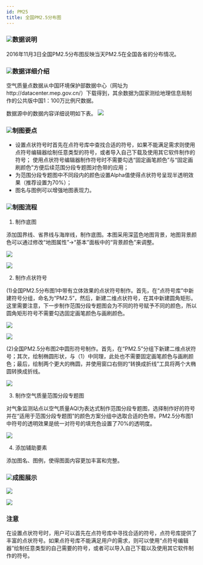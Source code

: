 ```yaml
---
id: PM25
title: 全国PM2.5分布图
---
```

### ![](../../img/read.gif)数据说明

2016年11月3日全国PM2.5分布图反映当天PM2.5在全国各省的分布情况。

### ![](../../img/read.gif)数据详细介绍

空气质量点数据从中国环境保护部数据中心（网址为http://datacenter.mep.gov.cn/）下载得到，其余数据为国家测绘地理信息局制作的公共版中国1：100万比例尺数据。

数据源中的数据内容详细说明如下表。
![](img/PM25data.png) 
  
### ![](../../img/read.gif)制图要点

  * 设置点状符号时首先在点符号库中查找合适的符号，如果不能满足需求则使用点符号编辑器绘制任意类型的符号，或者导入自己下载及使用其它软件制作的符号； 使用点状符号编辑器制作符号时不需要勾选“固定画笔颜色”与“固定画刷颜色”方便后续范围分段专题图对色带的应用；
  * 为范围分段专题图中不同段内的颜色设置Alpha值使得点状符号呈现半透明效果（推荐设置为70%）；
  * 图名与图例可以增强地图表现力。

### ![](../../img/read.gif)制图流程

  1. 制作底图

添加国界线、省界线与海岸线，制作底图。本图采用深蓝色地图背景，地图背景颜色可以通过修改“地图属性”→“基本”面板中的“背景颜色”来调整。

![](img/MapBackgroundPM25.png)  

![](img/BaseMapPM25.png)  

  2. 制作点状符号

(1)全国PM2.5分布图1中带有立体效果的点状符号制作。首先，在“点符号库”中新建符号分组，命名为“PM2.5”，然后，新建二维点状符号，在其中新建圆角矩形。这里需要注意，下一步制作范围分段专题图会为不同的符号赋予不同的颜色，所以圆角矩形符号不需要勾选固定画笔颜色与画刷颜色。

![](img/MakePointSymbol1.png)  

![](img/PointSymbolAttribute.png)  

  
(2)全国PM2.5分布图2中圆形符号制作。首先，在“PM2.5”分组下新建二维点状符号；其次，绘制椭圆形状，与（1）中同理，此处也不需要固定画笔颜色与画刷颜色；最后，绘制两个更大的椭圆，并使用窗口右侧的“转换成折线”工具将两个大椭圆转换成折线。

![](img/MakePointSymbol2.png)  

  3. 制作空气质量范围分段专题图

对气象监测站点以空气质量AQI为表达式制作范围分段专题图，选择制作好的符号并在“适用于范围分段专题图”的颜色方案分组中选取合适的色带。PM2.5分布图1中符号的透明效果是统一对符号的填充色设置了70%的透明度。

![](img/ColorTransparency.png)  

  4. 添加辅助要素

添加图名、图例，使得图面内容更加丰富和完整。

### ![](../../img/read.gif)成图展示

![](img/PM25_1.png)  
 
![](img/PM25_2.png)  

  
### 注意

在设置点状符号时，用户可以首先在点符号库中寻找合适的符号，点符号库提供了丰富的点状符号。如果点符号库不能满足用户的需求，则可以使用“点符号编辑器”绘制任意类型的自己需要的符号，或者可以导入自己下载以及使用其它软件制作的符号。

